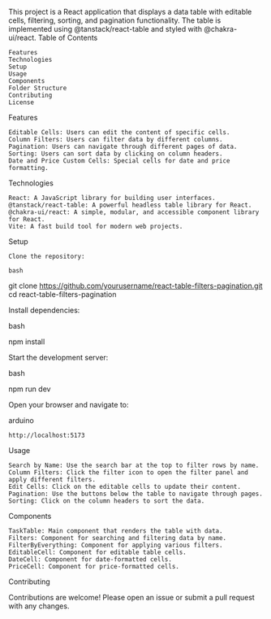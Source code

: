 This project is a React application that displays a data table with editable cells, filtering, sorting, and pagination functionality. The table is implemented using @tanstack/react-table and styled with @chakra-ui/react.
Table of Contents

    Features
    Technologies
    Setup
    Usage
    Components
    Folder Structure
    Contributing
    License

Features

    Editable Cells: Users can edit the content of specific cells.
    Column Filters: Users can filter data by different columns.
    Pagination: Users can navigate through different pages of data.
    Sorting: Users can sort data by clicking on column headers.
    Date and Price Custom Cells: Special cells for date and price formatting.

Technologies

    React: A JavaScript library for building user interfaces.
    @tanstack/react-table: A powerful headless table library for React.
    @chakra-ui/react: A simple, modular, and accessible component library for React.
    Vite: A fast build tool for modern web projects.

Setup

    Clone the repository:

    bash

git clone https://github.com/yourusername/react-table-filters-pagination.git
cd react-table-filters-pagination

Install dependencies:

bash

npm install

Start the development server:

bash

npm run dev

Open your browser and navigate to:

arduino

    http://localhost:5173

Usage

    Search by Name: Use the search bar at the top to filter rows by name.
    Column Filters: Click the filter icon to open the filter panel and apply different filters.
    Edit Cells: Click on the editable cells to update their content.
    Pagination: Use the buttons below the table to navigate through pages.
    Sorting: Click on the column headers to sort the data.

Components

    TaskTable: Main component that renders the table with data.
    Filters: Component for searching and filtering data by name.
    FilterByEverything: Component for applying various filters.
    EditableCell: Component for editable table cells.
    DateCell: Component for date-formatted cells.
    PriceCell: Component for price-formatted cells.



Contributing

Contributions are welcome! Please open an issue or submit a pull request with any changes.
